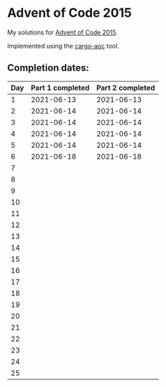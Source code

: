 # Advent of Code 2015

My solutions for [Advent of Code 2015](https://adventofcode.com/2015).

Implemented using the [cargo-aoc](https://github.com/gobanos/cargo-aoc) tool.

## Completion dates:

| Day | Part 1 completed | Part 2 completed |
|-----|------------------|------------------|
| 1   | 2021-06-13       | 2021-06-13       |
| 2   | 2021-06-14       | 2021-06-14       |
| 3   | 2021-06-14       | 2021-06-14       |
| 4   | 2021-06-14       | 2021-06-14       |
| 5   | 2021-06-14       | 2021-06-14       |
| 6   | 2021-06-18       | 2021-06-18       |
| 7   |                  |                  |
| 8   |                  |                  |
| 9   |                  |                  |
| 10  |                  |                  |
| 11  |                  |                  |
| 12  |                  |                  |
| 13  |                  |                  |
| 14  |                  |                  |
| 15  |                  |                  |
| 16  |                  |                  |
| 17  |                  |                  |
| 18  |                  |                  |
| 19  |                  |                  |
| 20  |                  |                  |
| 21  |                  |                  |
| 22  |                  |                  |
| 23  |                  |                  |
| 24  |                  |                  |
| 25  |                  |                  |

